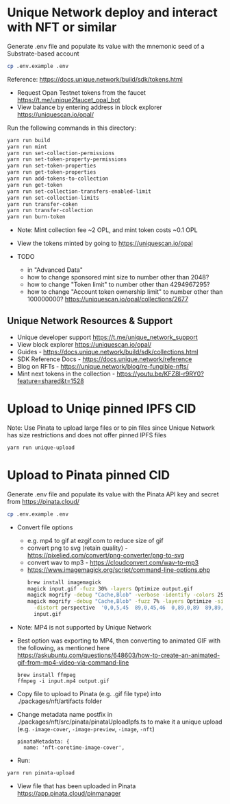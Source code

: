 # Unique Network deploy and interact with NFT or similar

Generate .env file and populate its value with the mnemonic seed of a Substrate-based account
```bash
cp .env.example .env
```

Reference: https://docs.unique.network/build/sdk/tokens.html

* Request Opan Testnet tokens from the faucet https://t.me/unique2faucet_opal_bot
* View balance by entering address in block explorer https://uniquescan.io/opal/

Run the following commands in this directory:
```bash
yarn run build
yarn run mint
yarn run set-collection-permissions
yarn run set-token-property-permissions
yarn run set-token-properties
yarn run get-token-properties
yarn run add-tokens-to-collection
yarn run get-token
yarn run set-collection-transfers-enabled-limit
yarn run set-collection-limits
yarn run transfer-coken
yarn run transfer-collection
yarn run burn-token
```
* Note: Mint collection fee ~2 OPL, and mint token costs ~0.1 OPL
* View the tokens minted by going to https://uniquescan.io/opal

* TODO
  * in "Advanced Data"
  * how to change sponsored mint size to number other than 2048? 
  * how to change "Token limit" to number other than 4294967295?
  * how to change "Account token ownership limit" to number other than 100000000?
  https://uniquescan.io/opal/collections/2677

## Unique Network Resources & Support

* Unique developer support https://t.me/unique_network_support
* View block explorer https://uniquescan.io/opal/
* Guides - https://docs.unique.network/build/sdk/collections.html
* SDK Reference Docs - https://docs.unique.network/reference
* Blog on RFTs - https://unique.network/blog/re-fungible-nfts/
* Mint next tokens in the collection - https://youtu.be/KFZ8l-r9RY0?feature=shared&t=1528

# Upload to Uniqe pinned IPFS CID

Note: Use Pinata to upload large files or to pin files since Unique Network has size restrictions and does not offer pinned IPFS files
```bash
yarn run unique-upload
```

# Upload to Pinata pinned CID

Generate .env file and populate its value with the Pinata API key and secret from https://pinata.cloud/
```bash
cp .env.example .env
```

* Convert file options
  * e.g. mp4 to gif at ezgif.com to reduce size of gif
  * convert png to svg (retain quality) - https://pixelied.com/convert/png-converter/png-to-svg
  * convert wav to mp3 - https://cloudconvert.com/wav-to-mp3
  * https://www.imagemagick.org/script/command-line-options.php
    ```bash
    brew install imagemagick
    magick input.gif -fuzz 30% -layers Optimize output.gif
    magick mogrify -debug "Cache,Blob" -verbose -identify -colors 255 -fuzz 30% -layers Optimize input.gif
    magick mogrify -debug "Cache,Blob" -fuzz 7% -layers Optimize -size 300x300 pattern:checkerboard -normalize -virtual-pixel tile \
      -distort perspective  '0,0,5,45  89,0,45,46  0,89,0,89  89,89,89,89' \
      input.gif
    ```
* Note: MP4 is not supported by Unique Network
* Best option was exporting to MP4, then converting to animated GIF with the following, as mentioned here https://askubuntu.com/questions/648603/how-to-create-an-animated-gif-from-mp4-video-via-command-line
  ```
  brew install ffmpeg
  ffmpeg -i input.mp4 output.gif
  ```

* Copy file to upload to Pinata (e.g. .gif file type) into ./packages/nft/artifacts folder
* Change metadata name postfix in ./packages/nft/src/pinata/pinataUploadIpfs.ts to make it a unique upload (e.g. `-image-cover`, `-image-preview`, `-image`, `-nft`)
  ```
  pinataMetadata: {
    name: 'nft-coretime-image-cover',
  ```

* Run:
```bash
yarn run pinata-upload
```

* View file that has been uploaded in Pinata https://app.pinata.cloud/pinmanager
